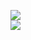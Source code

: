 [![](https://img.shields.io/badge/Made%20With-Github%20Spray-lightgrey.svg?style=for-the-badge&logo=github)](https://github.com/Annihil/github-spray#3889)  
[![](https://i.imgur.com/2DrTn0Z.gif)](https://github.com/Annihil/github-spray)